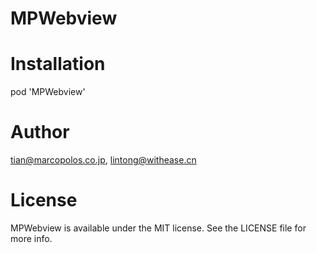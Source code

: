 # MPWebview
# Installation
pod 'MPWebview'

# Author
tian@marcopolos.co.jp, lintong@withease.cn

# License
MPWebview is available under the MIT license. See the LICENSE file for more info.
